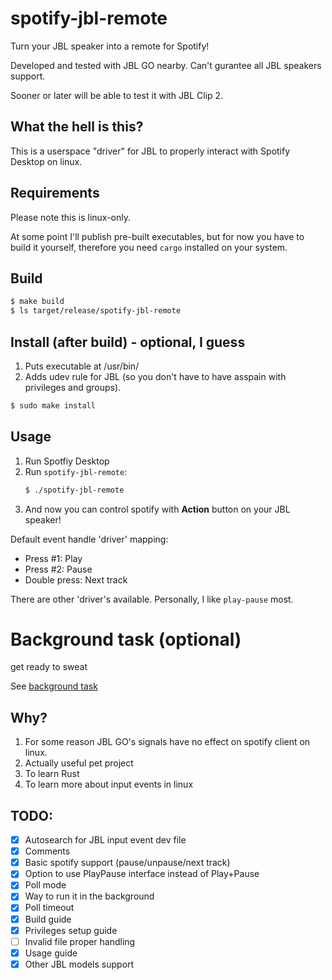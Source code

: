 # spotify-jbl-remote

Turn your JBL speaker into a remote for Spotify!

Developed and tested with JBL GO nearby. Can't gurantee all JBL speakers support.

Sooner or later will be able to test it with JBL Clip 2.

## What the hell is this?

This is a userspace "driver" for JBL to properly interact with Spotify Desktop on linux.

## Requirements

Please note this is linux-only.

At some point I'll publish pre-built executables, but for now you have to build it yourself, therefore you need `cargo` installed on your system.

## Build

```bash
$ make build
$ ls target/release/spotify-jbl-remote
```

## Install (after build) - optional, I guess

1. Puts executable at /usr/bin/
2. Adds udev rule for JBL (so you don't have to have asspain with privileges and groups).

```bash
$ sudo make install
```

## Usage

1. Run Spotfiy Desktop
2. Run `spotify-jbl-remote`:
   ```bash
   $ ./spotify-jbl-remote
   ```
3. And now you can control spotify with **Action** button on your JBL speaker!

Default event handle 'driver' mapping:
- Press #1: Play
- Press #2: Pause
- Double press: Next track

There are other 'driver's available. Personally, I like `play-pause` most.

# Background task (optional)

get ready to sweat

See [background task](background.md)

## Why?

1. For some reason JBL GO's signals have no effect on spotify client on linux.
2. Actually useful pet project
3. To learn Rust
4. To learn more about input events in linux

## TODO:
- [x] Autosearch for JBL input event dev file
- [x] Comments
- [x] Basic spotify support (pause/unpause/next track)
- [x] Option to use PlayPause interface instead of Play+Pause
- [x] Poll mode
- [x] Way to run it in the background
- [x] Poll timeout
- [x] Build guide
- [x] Privileges setup guide
- [ ] Invalid file proper handling
- [x] Usage guide
- [x] Other JBL models support
